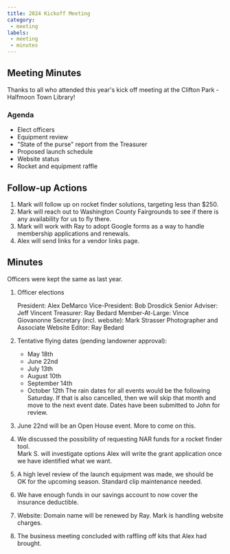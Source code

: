 ```yaml
---
title: 2024 Kickoff Meeting
category:
 - meeting
labels:
 - meeting
 - minutes
---
```


## Meeting Minutes

Thanks to all who attended this year's kick off meeting at the Clifton Park - Halfmoon Town Library!

### Agenda

 * Elect officers
 * Equipment review
 * "State of the purse" report from the Treasurer
 * Proposed launch schedule
 * Website status
 * Rocket and equipment raffle

## Follow-up Actions
 1. Mark will follow up on rocket finder solutions, targeting less than $250.
 2. Mark will reach out to Washington County Fairgrounds to see if there is any availability for us to fly there.
 3. Mark will work with Ray to adopt Google forms as a way to handle membership applications and renewals.
 4. Alex will send links for a vendor links page.

## Minutes

Officers were kept the same as last year.

1. Officer elections

    President: Alex DeMarco
    Vice-President: Bob Drosdick
    Senior Adviser: Jeff Vincent
    Treasurer: Ray Bedard
    Member-At-Large: Vince Giovanonne
    Secretary (incl. website): Mark Strasser
    Photographer and Associate Website Editor: Ray Bedard

 2. Tentative flying dates (pending landowner approval):
    - May 18th
    - June 22nd
    - July 13th
    - August 10th
    - September 14th
    - October 12th
    The rain dates for all events would be the following Saturday.  If that is also cancelled, then 
    we will skip that month and move to the next event date.  Dates have been submitted to John for review.

 3. June 22nd will be an Open House event.  More to come on this.

 4. We discussed the possibility of requesting NAR funds for a rocket finder tool.  
    Mark S. will investigate options Alex will write the grant application once we have identified what we want.

 5. A high level review of the launch equipment was made, we should be OK for the upcoming season.  Standard clip maintenance needed.

 6. We have enough funds in our savings account to now cover the insurance deductible.

 7. Website: Domain name will be renewed by Ray. Mark is handling website charges.

 8. The business meeting concluded with raffling off kits that Alex had brought.

 